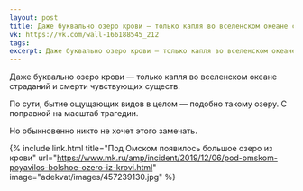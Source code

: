 ```yaml
---
layout: post
title: Даже буквально озеро крови — только капля во вселенском океане страданий и смерти чувствующих существ
vk: https://vk.com/wall-166188545_212
tags: 
excerpt: Даже буквально озеро крови — только капля во вселенском океане страданий и смерти чувствующих существ. ...
---
```

Даже буквально озеро крови — только капля во вселенском океане страданий и смерти чувствующих существ. 

По сути, бытие ощущающих видов в целом — подобно такому озеру. С поправкой на масштаб трагедии.

Но обыкновенно никто не хочет этого замечать.

{% include link.html title="Под Омском появилось большое озеро из крови" url="https://www.mk.ru/amp/incident/2019/12/06/pod-omskom-poyavilos-bolshoe-ozero-iz-krovi.html" image="adekvat/images/457239130.jpg" %}